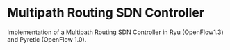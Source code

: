 # Multipath Routing SDN Controller

Implementation of a Multipath Routing SDN Controller in Ryu (OpenFlow1.3) and Pyretic (OpenFlow 1.0).

